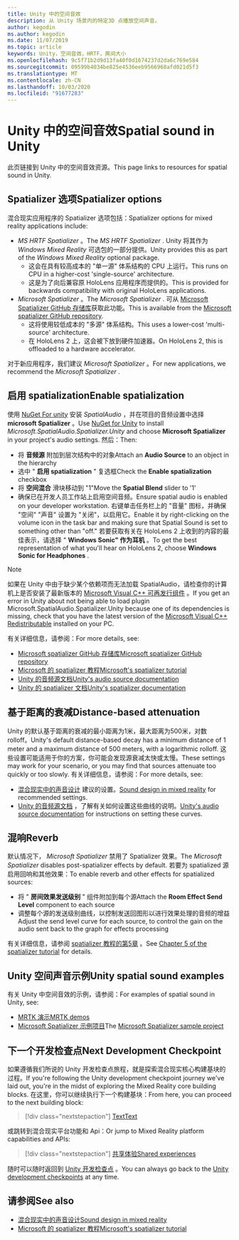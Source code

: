 ```yaml
---
title: Unity 中的空间音效
description: 从 Unity 场景内的特定3D 点播放空间声音。
author: kegodin
ms.author: kegodin
ms.date: 11/07/2019
ms.topic: article
keywords: Unity，空间音效，HRTF，房间大小
ms.openlocfilehash: 9c5f71b2d9d13fa40f0d1674237d2da6c769e584
ms.sourcegitcommit: 09599b4034be825e4536eeb9566968afd021d5f3
ms.translationtype: MT
ms.contentlocale: zh-CN
ms.lasthandoff: 10/03/2020
ms.locfileid: "91677283"
---
```

# <a name="spatial-sound-in-unity"></a><span data-ttu-id="5faef-104">Unity 中的空间音效</span><span class="sxs-lookup"><span data-stu-id="5faef-104">Spatial sound in Unity</span></span>

<span data-ttu-id="5faef-105">此页链接到 Unity 中的空间音效资源。</span><span class="sxs-lookup"><span data-stu-id="5faef-105">This page links to resources for spatial sound in Unity.</span></span>

## <a name="spatializer-options"></a><span data-ttu-id="5faef-106">Spatializer 选项</span><span class="sxs-lookup"><span data-stu-id="5faef-106">Spatializer options</span></span>
<span data-ttu-id="5faef-107">混合现实应用程序的 Spatializer 选项包括：</span><span class="sxs-lookup"><span data-stu-id="5faef-107">Spatializer options for mixed reality applications include:</span></span>
* <span data-ttu-id="5faef-108">*MS HRTF Spatializer* 。</span><span class="sxs-lookup"><span data-stu-id="5faef-108">The *MS HRTF Spatializer* .</span></span> <span data-ttu-id="5faef-109">Unity 将其作为 *Windows Mixed Reality* 可选包的一部分提供。</span><span class="sxs-lookup"><span data-stu-id="5faef-109">Unity provides this as part of the *Windows Mixed Reality* optional package.</span></span>
  * <span data-ttu-id="5faef-110">这会在具有较高成本的 "单一源" 体系结构的 CPU 上运行。</span><span class="sxs-lookup"><span data-stu-id="5faef-110">This runs on CPU in a higher-cost 'single-source' architecture.</span></span>
  * <span data-ttu-id="5faef-111">这是为了向后兼容原 HoloLens 应用程序而提供的。</span><span class="sxs-lookup"><span data-stu-id="5faef-111">This is provided for backwards compatibility with original HoloLens applications.</span></span>
* <span data-ttu-id="5faef-112">*Microsoft Spatializer* 。</span><span class="sxs-lookup"><span data-stu-id="5faef-112">The *Microsoft Spatializer* .</span></span> <span data-ttu-id="5faef-113">可从 [Microsoft Spatializer GitHub 存储库](https://github.com/microsoft/spatialaudio-unity)获取此功能。</span><span class="sxs-lookup"><span data-stu-id="5faef-113">This is available from the [Microsoft spatializer GitHub repository](https://github.com/microsoft/spatialaudio-unity).</span></span>
  * <span data-ttu-id="5faef-114">这将使用较低成本的 "多源" 体系结构。</span><span class="sxs-lookup"><span data-stu-id="5faef-114">This uses a lower-cost 'multi-source' architecture.</span></span>
  * <span data-ttu-id="5faef-115">在 HoloLens 2 上，这会被下放到硬件加速器。</span><span class="sxs-lookup"><span data-stu-id="5faef-115">On HoloLens 2, this is offloaded to a hardware accelerator.</span></span>

<span data-ttu-id="5faef-116">对于新应用程序，我们建议 *Microsoft Spatializer* 。</span><span class="sxs-lookup"><span data-stu-id="5faef-116">For new applications, we recommend the *Microsoft Spatializer* .</span></span>

## <a name="enable-spatialization"></a><span data-ttu-id="5faef-117">启用 spatialization</span><span class="sxs-lookup"><span data-stu-id="5faef-117">Enable spatialization</span></span>

<span data-ttu-id="5faef-118">使用 [NuGet For unity](https://github.com/GlitchEnzo/NuGetForUnity/releases/latest) 安装 _SpatialAudio_ ，并在项目的音频设置中选择 **microsoft Spatializer** 。</span><span class="sxs-lookup"><span data-stu-id="5faef-118">Use [NuGet for Unity](https://github.com/GlitchEnzo/NuGetForUnity/releases/latest) to install _Microsoft.SpatialAudio.Spatializer.Unity_ and choose **Microsoft Spatializer** in your project's audio settings.</span></span> <span data-ttu-id="5faef-119">然后：</span><span class="sxs-lookup"><span data-stu-id="5faef-119">Then:</span></span>
* <span data-ttu-id="5faef-120">将 **音频源** 附加到层次结构中的对象</span><span class="sxs-lookup"><span data-stu-id="5faef-120">Attach an **Audio Source** to an object in the hierarchy</span></span>
* <span data-ttu-id="5faef-121">选中 " **启用 spatialization** " 复选框</span><span class="sxs-lookup"><span data-stu-id="5faef-121">Check the **Enable spatialization** checkbox</span></span>
* <span data-ttu-id="5faef-122">将 **空间混合** 滑块移动到 "1"</span><span class="sxs-lookup"><span data-stu-id="5faef-122">Move the **Spatial Blend** slider to '1'</span></span>
* <span data-ttu-id="5faef-123">确保已在开发人员工作站上启用空间音频。</span><span class="sxs-lookup"><span data-stu-id="5faef-123">Ensure spatial audio is enabled on your developer workstation.</span></span> <span data-ttu-id="5faef-124">右键单击任务栏上的 "音量" 图标，并确保 "空间" "声音" 设置为 "关闭"，以启用它。</span><span class="sxs-lookup"><span data-stu-id="5faef-124">Enable it by right-clicking on the volume icon in the task bar and making sure that Spatial Sound is set to something other than "off."</span></span> <span data-ttu-id="5faef-125">若要获取有关在 HoloLens 2 上收到的内容的最佳表示，请选择 " **Windows Sonic" 作为耳机** 。</span><span class="sxs-lookup"><span data-stu-id="5faef-125">To get the best representation of what you'll hear on HoloLens 2, choose **Windows Sonic for Headphones** .</span></span>

>[!NOTE]
><span data-ttu-id="5faef-126">如果在 Unity 中由于缺少某个依赖项而无法加载 SpatialAudio，请检查你的计算机上是否安装了最新版本的 [Microsoft Visual C++ 可再发行组件](https://support.microsoft.com/en-us/help/2977003/the-latest-supported-visual-c-downloads) 。</span><span class="sxs-lookup"><span data-stu-id="5faef-126">If you get an error in Unity about not being able to load plugin Microsoft.SpatialAudio.Spatializer.Unity because one of its dependencies is missing, check that you have the latest version of the [Microsoft Visual C++ Redistributable](https://support.microsoft.com/en-us/help/2977003/the-latest-supported-visual-c-downloads) installed on your PC.</span></span>

<span data-ttu-id="5faef-127">有关详细信息，请参阅：</span><span class="sxs-lookup"><span data-stu-id="5faef-127">For more details, see:</span></span>
* [<span data-ttu-id="5faef-128">Microsoft spatializer GitHub 存储库</span><span class="sxs-lookup"><span data-stu-id="5faef-128">Microsoft spatializer GitHub repository</span></span>](https://github.com/microsoft/spatialaudio-unity)
* [<span data-ttu-id="5faef-129">Microsoft 的 spatializer 教程</span><span class="sxs-lookup"><span data-stu-id="5faef-129">Microsoft's spatializer tutorial</span></span>](tutorials/unity-spatial-audio-ch1.md)
* [<span data-ttu-id="5faef-130">Unity 的音频源文档</span><span class="sxs-lookup"><span data-stu-id="5faef-130">Unity's audio source documentation</span></span>](https://docs.unity3d.com/2019.3/Documentation/Manual/class-AudioSource.html)
* [<span data-ttu-id="5faef-131">Unity 的 spatializer 文档</span><span class="sxs-lookup"><span data-stu-id="5faef-131">Unity's spatializer documentation</span></span>](https://docs.unity3d.com/Manual/VRAudioSpatializer.html)

## <a name="distance-based-attenuation"></a><span data-ttu-id="5faef-132">基于距离的衰减</span><span class="sxs-lookup"><span data-stu-id="5faef-132">Distance-based attenuation</span></span>
<span data-ttu-id="5faef-133">Unity 的默认基于距离的衰减的最小距离为1米，最大距离为500米，对数 rolloff。</span><span class="sxs-lookup"><span data-stu-id="5faef-133">Unity's default distance-based decay has a minimum distance of 1 meter and a maximum distance of 500 meters, with a logarithmic rolloff.</span></span> <span data-ttu-id="5faef-134">这些设置可能适用于你的方案，你可能会发现源衰减太快或太慢。</span><span class="sxs-lookup"><span data-stu-id="5faef-134">These settings may work for your scenario, or you may find that sources attenuate too quickly or too slowly.</span></span> <span data-ttu-id="5faef-135">有关详细信息，请参阅：</span><span class="sxs-lookup"><span data-stu-id="5faef-135">For more details, see:</span></span>
* <span data-ttu-id="5faef-136">[混合现实中的声音设计](../../design/spatial-sound-design.md) 建议的设置。</span><span class="sxs-lookup"><span data-stu-id="5faef-136">[Sound design in mixed reality](../../design/spatial-sound-design.md) for recommended settings.</span></span>
* <span data-ttu-id="5faef-137">[Unity 的音频源文档](https://docs.unity3d.com/2019.3/Documentation/Manual/class-AudioSource.html) ，了解有关如何设置这些曲线的说明。</span><span class="sxs-lookup"><span data-stu-id="5faef-137">[Unity's audio source documentation](https://docs.unity3d.com/2019.3/Documentation/Manual/class-AudioSource.html) for instructions on setting these curves.</span></span>

## <a name="reverb"></a><span data-ttu-id="5faef-138">混响</span><span class="sxs-lookup"><span data-stu-id="5faef-138">Reverb</span></span>
<span data-ttu-id="5faef-139">默认情况下， _Microsoft Spatializer_ 禁用了 Spatializer 效果。</span><span class="sxs-lookup"><span data-stu-id="5faef-139">The _Microsoft Spatializer_ disables post-spatializer effects by default.</span></span> <span data-ttu-id="5faef-140">若要为 spatialized 源启用回响和其他效果：</span><span class="sxs-lookup"><span data-stu-id="5faef-140">To enable reverb and other effects for spatialized sources:</span></span>
* <span data-ttu-id="5faef-141">将 " **房间效果发送级别** " 组件附加到每个源</span><span class="sxs-lookup"><span data-stu-id="5faef-141">Attach the **Room Effect Send Level** component to each source</span></span>
* <span data-ttu-id="5faef-142">调整每个源的发送级别曲线，以控制发送回图形以进行效果处理的音频的增益</span><span class="sxs-lookup"><span data-stu-id="5faef-142">Adjust the send level curve for each source, to control the gain on the audio sent back to the graph for effects processing</span></span>

<span data-ttu-id="5faef-143">有关详细信息，请参阅 [spatializer 教程的第5章](tutorials/unity-spatial-audio-ch5.md) 。</span><span class="sxs-lookup"><span data-stu-id="5faef-143">See [Chapter 5 of the spatializer tutorial](tutorials/unity-spatial-audio-ch5.md) for details.</span></span>

## <a name="unity-spatial-sound-examples"></a><span data-ttu-id="5faef-144">Unity 空间声音示例</span><span class="sxs-lookup"><span data-stu-id="5faef-144">Unity spatial sound examples</span></span>
<span data-ttu-id="5faef-145">有关 Unity 中空间音效的示例，请参阅：</span><span class="sxs-lookup"><span data-stu-id="5faef-145">For examples of spatial sound in Unity, see:</span></span>
* [<span data-ttu-id="5faef-146">MRTK 演示</span><span class="sxs-lookup"><span data-stu-id="5faef-146">MRTK demos</span></span>](https://github.com/microsoft/MixedRealityToolkit-Unity/tree/mrtk_release/Assets/MixedRealityToolkit.Examples/Demos/Audio)
* <span data-ttu-id="5faef-147">[Microsoft Spatializer 示例项目](https://github.com/microsoft/spatialaudio-unity/tree/master/Samples/MicrosoftSpatializerSample)</span><span class="sxs-lookup"><span data-stu-id="5faef-147">The [Microsoft Spatializer sample project](https://github.com/microsoft/spatialaudio-unity/tree/master/Samples/MicrosoftSpatializerSample)</span></span>

## <a name="next-development-checkpoint"></a><span data-ttu-id="5faef-148">下一个开发检查点</span><span class="sxs-lookup"><span data-stu-id="5faef-148">Next Development Checkpoint</span></span>

<span data-ttu-id="5faef-149">如果遵循我们所说的 Unity 开发检查点旅程，就是探索混合现实核心构建基块的过程。</span><span class="sxs-lookup"><span data-stu-id="5faef-149">If you're following the Unity development checkpoint journey we've laid out, you're in the midst of exploring the Mixed Reality core building blocks.</span></span> <span data-ttu-id="5faef-150">在这里，你可以继续执行下一个构建基块：</span><span class="sxs-lookup"><span data-stu-id="5faef-150">From here, you can proceed to the next building block:</span></span>

> [!div class="nextstepaction"]
> [<span data-ttu-id="5faef-151">Text</span><span class="sxs-lookup"><span data-stu-id="5faef-151">Text</span></span>](text-in-unity.md)

<span data-ttu-id="5faef-152">或跳转到混合现实平台功能和 Api：</span><span class="sxs-lookup"><span data-stu-id="5faef-152">Or jump to Mixed Reality platform capabilities and APIs:</span></span>

> [!div class="nextstepaction"]
> [<span data-ttu-id="5faef-153">共享体验</span><span class="sxs-lookup"><span data-stu-id="5faef-153">Shared experiences</span></span>](shared-experiences-in-unity.md)

<span data-ttu-id="5faef-154">随时可以随时返回到 [Unity 开发检查点](unity-development-overview.md#2-core-building-blocks) 。</span><span class="sxs-lookup"><span data-stu-id="5faef-154">You can always go back to the [Unity development checkpoints](unity-development-overview.md#2-core-building-blocks) at any time.</span></span>

## <a name="see-also"></a><span data-ttu-id="5faef-155">请参阅</span><span class="sxs-lookup"><span data-stu-id="5faef-155">See also</span></span>
* [<span data-ttu-id="5faef-156">混合现实中的声音设计</span><span class="sxs-lookup"><span data-stu-id="5faef-156">Sound design in mixed reality</span></span>](../../design/spatial-sound-design.md)
* [<span data-ttu-id="5faef-157">Microsoft 的 spatializer 教程</span><span class="sxs-lookup"><span data-stu-id="5faef-157">Microsoft's spatializer tutorial</span></span>](tutorials/unity-spatial-audio-ch1.md)
